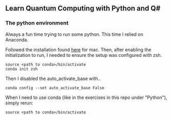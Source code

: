 ## Learn Quantum Computing with Python and Q#

### The python environment

Always a fun time trying to run some python. This time I relied on Anaconda.

Followed the installation found [here](https://docs.anaconda.com/anaconda/install/mac-os/) for mac. Then, after enabling the initialization to run, I needed to ensure the setup was configured with zsh.

```
source <path to conda>/bin/activate
conda init zsh
```

Then I disabled the auto_activate_base with..

```
conda config --set auto_activate_base False
```

When I need to use conda (like in the exercises in this repo under "Python"), simply rerun:

```
source <path to conda>/bin/activate
```


